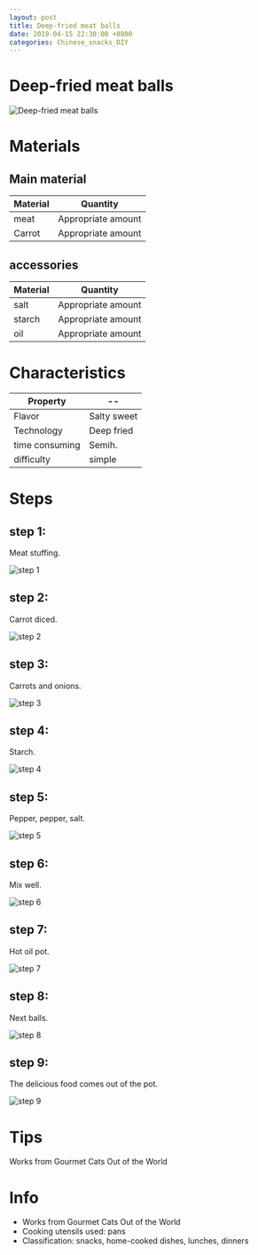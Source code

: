 ```yaml
---
layout: post
title: Deep-fried meat balls
date: 2019-04-15 22:30:00 +0800
categories: Chinese_snacks_DIY
---
```


# Deep-fried meat balls

![Deep-fried meat balls]({{site.baseurl}}/img/406867/406867.jpg)

# Materials


## Main material

Material|Quantity
--|--
meat|Appropriate amount
Carrot|Appropriate amount

## accessories

Material|Quantity
--|--
salt|Appropriate amount
starch|Appropriate amount
oil|Appropriate amount

# Characteristics

Property|--
--|--
Flavor|Salty sweet
Technology|Deep fried
time consuming|Semih.
difficulty|simple

# Steps

## step 1:

Meat stuffing.

![step 1]({{site.baseurl}}/img/406867/1.jpg)

## step 2:

Carrot diced.

![step 2]({{site.baseurl}}/img/406867/2.jpg)

## step 3:

Carrots and onions.

![step 3]({{site.baseurl}}/img/406867/3.jpg)

## step 4:

Starch.

![step 4]({{site.baseurl}}/img/406867/4.jpg)

## step 5:

Pepper, pepper, salt.

![step 5]({{site.baseurl}}/img/406867/5.jpg)

## step 6:

Mix well.

![step 6]({{site.baseurl}}/img/406867/6.jpg)

## step 7:

Hot oil pot.

![step 7]({{site.baseurl}}/img/406867/7.jpg)

## step 8:

Next balls.

![step 8]({{site.baseurl}}/img/406867/8.jpg)

## step 9:

The delicious food comes out of the pot.

![step 9]({{site.baseurl}}/img/406867/9.jpg)

# Tips

Works from Gourmet Cats Out of the World

# Info

- Works from Gourmet Cats Out of the World
- Cooking utensils used: pans
- Classification: snacks, home-cooked dishes, lunches, dinners